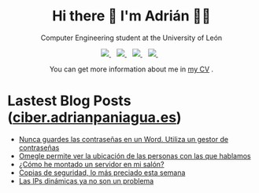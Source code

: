 <h1 align='center'>
  Hi there 👋 I'm Adrián 👨‍💻
</h1>

<p align='center'>
  Computer Engineering student at the University of León
</p>


<p align='center'>
  
  <a href="https://www.linkedin.com/in/adrianpaniagualeon/">
    <img src="https://img.shields.io/badge/linkedin-%230077B5.svg?&style=for-the-badge&logo=linkedin&logoColor=white" />
  </a>&nbsp;&nbsp;
  <a href="https://instagram.com/paniagua_leon">
    <img src="https://img.shields.io/badge/instagram-%23E4405F.svg?&style=for-the-badge&logo=instagram&logoColor=white" />        
  </a>&nbsp;&nbsp;
   <a href="https://telegram.me/APLEONI">
    <img src="https://img.shields.io/badge/Telegram-2CA5E0?style=for-the-badge&logo=telegram&logoColor=white"/>        
  </a>&nbsp;&nbsp;
  <a href="mailto:github@adrianpaniagua.es">
    <img src="https://img.shields.io/badge/Gmail-D14836?style=for-the-badge&logo=gmail&logoColor=white"/>        
  </a>&nbsp;&nbsp;
</p>
<p align='center'> You can get more information about me in <a href="https://cv.adrianpaniagua.es">my CV</a> .</p>

# Lastest Blog Posts ([ciber.adrianpaniagua.es](https://ciber.adrianpaniagua.es))
<!-- BLOG-POST-LIST:START -->
- [Nunca guardes las contraseñas en un Word. Utiliza un gestor de contraseñas](https://ciber.adrianpaniagua.es/post/646267817508913153)
- [Omegle permite ver la ubicación de las personas con las que hablamos](https://ciber.adrianpaniagua.es/post/645920892123332608)
- [¿Cómo he montado un servidor en mi salón?](https://ciber.adrianpaniagua.es/post/645844297554542592)
- [Copias de seguridad, lo más preciado esta semana](https://ciber.adrianpaniagua.es/post/645626970565214208)
- [Las IPs dinámicas ya no son un problema](https://ciber.adrianpaniagua.es/post/645210791110443008)
<!-- BLOG-POST-LIST:END -->
